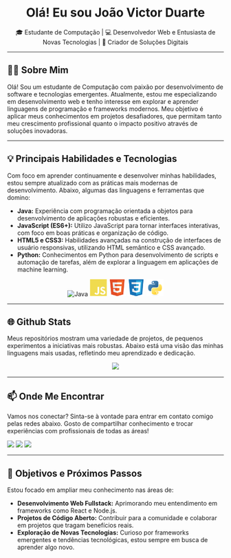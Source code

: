 <h1 align="center">Olá! Eu sou João Victor Duarte</h1>
<p align="center">🎓 Estudante de Computação | 💻 Desenvolvedor Web e Entusiasta de Novas Tecnologias | 🚀 Criador de Soluções Digitais</p>

---

## 🧑‍💻 Sobre Mim

Olá! Sou um estudante de Computação com paixão por desenvolvimento de software e tecnologias emergentes. Atualmente, estou me especializando em desenvolvimento web e tenho interesse em explorar e aprender linguagens de programação e frameworks modernos. Meu objetivo é aplicar meus conhecimentos em projetos desafiadores, que permitam tanto meu crescimento profissional quanto o impacto positivo através de soluções inovadoras.

---

## 💡 Principais Habilidades e Tecnologias

Com foco em aprender continuamente e desenvolver minhas habilidades, estou sempre atualizado com as práticas mais modernas de desenvolvimento. Abaixo, algumas das linguagens e ferramentas que domino:

- **Java:** Experiência com programação orientada a objetos para desenvolvimento de aplicações robustas e eficientes.
- **JavaScript (ES6+):** Utilizo JavaScript para tornar interfaces interativas, com foco em boas práticas e organização de código.
- **HTML5 e CSS3:** Habilidades avançadas na construção de interfaces de usuário responsivas, utilizando HTML semântico e CSS avançado.
- **Python:** Conhecimentos em Python para desenvolvimento de scripts e automação de tarefas, além de explorar a linguagem em aplicações de machine learning.
  
<div align="center">
  <img alt="Java" height="40" width="40" src="https://cdn.jsdelivr.net/gh/devicons/devicon/icons/java/java-original.svg">
  <img alt="JavaScript" height="40" width="40" src="https://raw.githubusercontent.com/devicons/devicon/master/icons/javascript/javascript-plain.svg">
  <img alt="HTML5" height="40" width="40" src="https://raw.githubusercontent.com/devicons/devicon/master/icons/html5/html5-original.svg">
  <img alt="CSS3" height="40" width="40" src="https://raw.githubusercontent.com/devicons/devicon/master/icons/css3/css3-original.svg">
  <img alt="Python" height="40" width="40" src="https://raw.githubusercontent.com/devicons/devicon/master/icons/python/python-original.svg">
</div>

---

## 🌐 Github Stats

Meus repositórios mostram uma variedade de projetos, de pequenos experimentos a iniciativas mais robustas. Abaixo está uma visão das minhas linguagens mais usadas, refletindo meu aprendizado e dedicação.

<div align="center">
  <a href="https://github.com/SrTinny">
    <img height="180em" src="https://github-readme-stats.vercel.app/api/top-langs/?username=SrTinny&layout=compact&langs_count=7&theme=dracula"/>
  </a>
</div>

---

## 📫 Onde Me Encontrar

Vamos nos conectar? Sinta-se à vontade para entrar em contato comigo pelas redes abaixo. Gosto de compartilhar conhecimento e trocar experiências com profissionais de todas as áreas!

<div> 
  <a href="https://www.instagram.com/sr.tinny" target="_blank"><img src="https://img.shields.io/badge/-Instagram-%23E4405F?style=for-the-badge&logo=instagram&logoColor=white" target="_blank"></a>
  <a href="mailto:joaovictorcardosoduartejoao@gmail.com"><img src="https://img.shields.io/badge/-Gmail-%23333?style=for-the-badge&logo=gmail&logoColor=white" target="_blank"></a>
  <a href="https://www.linkedin.com/in/joao-victor-duarte-0b0bbb240" target="_blank"><img src="https://img.shields.io/badge/-LinkedIn-%230077B5?style=for-the-badge&logo=linkedin&logoColor=white" target="_blank"></a>
</div>

---

## 🎯 Objetivos e Próximos Passos

Estou focado em ampliar meu conhecimento nas áreas de:
- **Desenvolvimento Web Fullstack:** Aprimorando meu entendimento em frameworks como React e Node.js.
- **Projetos de Código Aberto:** Contribuir para a comunidade e colaborar em projetos que tragam benefícios reais.
- **Exploração de Novas Tecnologias:** Curioso por frameworks emergentes e tendências tecnológicas, estou sempre em busca de aprender algo novo.
